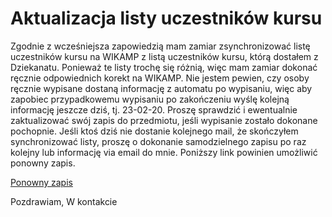 # Aktualizacja listy uczestników kursu

Zgodnie z wcześniejsza zapowiedzią mam zamiar zsynchronizować listę uczestników kursu na WIKAMP z listą uczestników kursu, którą dostałem z Dziekanatu. Ponieważ te listy trochę się różnią, więc mam zamiar dokonać ręcznie odpowiednich korekt na WIKAMP. Nie jestem pewien, czy osoby ręcznie wypisane dostaną informację z automatu po wypisaniu, więc aby zapobiec przypadkowemu wypisaniu po zakończeniu wyślę kolejną informację jeszcze dziś, tj. 23-02-20. Proszę sprawdzić i ewentualnie zaktualizować swój zapis do przedmiotu, jeśli wypisanie zostało dokonane pochopnie. Jeśli ktoś dziś nie dostanie kolejnego mail, że skończyłem synchronizować listy, proszę o dokonanie samodzielnego zapisu po raz kolejny lub informację via email do mnie. Poniższy link powinien umożliwić ponowny zapis.

[Ponowny zapis](https://ftims.edu.p.lodz.pl/course/search.php?search=TPUM)

Pozdrawiam,
W kontakcie
